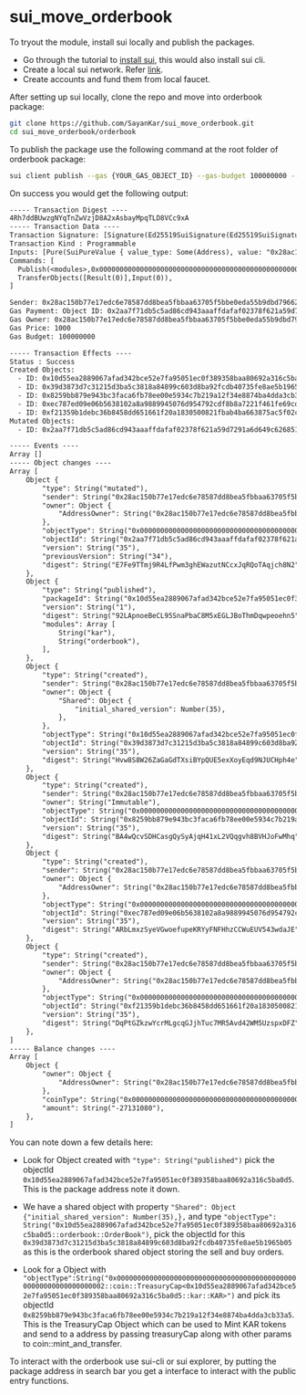 # sui_move_orderbook

To tryout the module, install sui locally and publish the packages.

* Go through the tutorial to [install sui](https://docs.sui.io/build/install), this would also install sui cli.
* Create a local sui network. Refer [link](https://docs.sui.io/build/sui-local-network).
* Create accounts and fund them from local faucet.

After setting up sui locally, clone the repo and move into orderbook package:

```bash
git clone https://github.com/SayanKar/sui_move_orderbook.git
cd sui_move_orderbook/orderbook
```
To publish the package use the following command at the root folder of orderbook package:

```bash
sui client publish --gas {YOUR_GAS_OBJECT_ID} --gas-budget 100000000 --with-unpublished-dependencies
```

On success you would get the following output:

```txt
----- Transaction Digest ----
4Rh7ddBUwzgNYqTnZwVzjD8A2xAsbayMpqTLD8VCc9xA
----- Transaction Data ----
Transaction Signature: [Signature(Ed25519SuiSignature(Ed25519SuiSignature([0, 173, 200, 115, 226, 89, 12, 17, 223, 105, 57, 20, 222, 202, 170, 215, 40, 213, 203, 113, 213, 108, 74, 173, 146, 209, 182, 90, 143, 181, 187, 151, 141, 13, 104, 144, 116, 91, 35, 60, 205, 136, 228, 88, 178, 103, 122, 124, 31, 52, 92, 196, 23, 183, 182, 42, 203, 251, 83, 85, 107, 8, 0, 142, 3, 93, 36, 231, 97, 29, 253, 179, 84, 119, 209, 213, 144, 205, 28, 70, 122, 47, 69, 60, 186, 204, 92, 124, 76, 24, 24, 161, 33, 88, 197, 38, 243])))]
Transaction Kind : Programmable
Inputs: [Pure(SuiPureValue { value_type: Some(Address), value: "0x28ac150b77e17edc6e78587dd8bea5fbbaa63705f5bbe0eda55b9dbd7966282b" })]
Commands: [
  Publish(<modules>,0x0000000000000000000000000000000000000000000000000000000000000001,0x0000000000000000000000000000000000000000000000000000000000000002),
  TransferObjects([Result(0)],Input(0)),
]

Sender: 0x28ac150b77e17edc6e78587dd8bea5fbbaa63705f5bbe0eda55b9dbd7966282b
Gas Payment: Object ID: 0x2aa7f71db5c5ad86cd943aaaffdafaf02378f621a59d7291a6d649c626851edf, version: 0x22, digest: DmEoZRGTCoZBiMfwShnMAcFD5xnMvPHyFpqDQHGuoqNS 
Gas Owner: 0x28ac150b77e17edc6e78587dd8bea5fbbaa63705f5bbe0eda55b9dbd7966282b
Gas Price: 1000
Gas Budget: 100000000

----- Transaction Effects ----
Status : Success
Created Objects:
  - ID: 0x10d55ea2889067afad342bce52e7fa95051ec0f389358baa80692a316c5ba0d5 , Owner: Immutable
  - ID: 0x39d3873d7c31215d3ba5c3818a84899c603d8ba92fcdb40735fe8ae5b1965b05 , Owner: Shared
  - ID: 0x8259bb879e943bc3faca6fb78ee00e5934c7b219a12f34e8874ba4dda3cb33a5 , Owner: Immutable
  - ID: 0xec787ed09e06b5638102a8a9889945076d954792cdf8b8a7221f461fe69cde96 , Owner: Account Address ( 0x28ac150b77e17edc6e78587dd8bea5fbbaa63705f5bbe0eda55b9dbd7966282b )
  - ID: 0xf21359b1debc36b8458dd651661f20a1830500821fbab4ba663875ac5f02c819 , Owner: Account Address ( 0x28ac150b77e17edc6e78587dd8bea5fbbaa63705f5bbe0eda55b9dbd7966282b )
Mutated Objects:
  - ID: 0x2aa7f71db5c5ad86cd943aaaffdafaf02378f621a59d7291a6d649c626851edf , Owner: Account Address ( 0x28ac150b77e17edc6e78587dd8bea5fbbaa63705f5bbe0eda55b9dbd7966282b )

----- Events ----
Array []
----- Object changes ----
Array [
    Object {
        "type": String("mutated"),
        "sender": String("0x28ac150b77e17edc6e78587dd8bea5fbbaa63705f5bbe0eda55b9dbd7966282b"),
        "owner": Object {
            "AddressOwner": String("0x28ac150b77e17edc6e78587dd8bea5fbbaa63705f5bbe0eda55b9dbd7966282b"),
        },
        "objectType": String("0x0000000000000000000000000000000000000000000000000000000000000002::coin::Coin<0x0000000000000000000000000000000000000000000000000000000000000002::sui::SUI>"),
        "objectId": String("0x2aa7f71db5c5ad86cd943aaaffdafaf02378f621a59d7291a6d649c626851edf"),
        "version": String("35"),
        "previousVersion": String("34"),
        "digest": String("E7Fe9TTmj9R4LfPwm3ghEWazutNCcxJqRQoTAqjch8N2"),
    },
    Object {
        "type": String("published"),
        "packageId": String("0x10d55ea2889067afad342bce52e7fa95051ec0f389358baa80692a316c5ba0d5"),
        "version": String("1"),
        "digest": String("92LApnoeBeCL95SnaPbaC8M5xEGLJBoThmDqwpeoehn5"),
        "modules": Array [
            String("kar"),
            String("orderbook"),
        ],
    },
    Object {
        "type": String("created"),
        "sender": String("0x28ac150b77e17edc6e78587dd8bea5fbbaa63705f5bbe0eda55b9dbd7966282b"),
        "owner": Object {
            "Shared": Object {
                "initial_shared_version": Number(35),
            },
        },
        "objectType": String("0x10d55ea2889067afad342bce52e7fa95051ec0f389358baa80692a316c5ba0d5::orderbook::OrderBook"),
        "objectId": String("0x39d3873d7c31215d3ba5c3818a84899c603d8ba92fcdb40735fe8ae5b1965b05"),
        "version": String("35"),
        "digest": String("Hvw8S8W26ZaGaGdTXsiBYpQUE5exXoyEqd9NJUCHph4e"),
    },
    Object {
        "type": String("created"),
        "sender": String("0x28ac150b77e17edc6e78587dd8bea5fbbaa63705f5bbe0eda55b9dbd7966282b"),
        "owner": String("Immutable"),
        "objectType": String("0x0000000000000000000000000000000000000000000000000000000000000002::coin::CoinMetadata<0x10d55ea2889067afad342bce52e7fa95051ec0f389358baa80692a316c5ba0d5::kar::KAR>"),
        "objectId": String("0x8259bb879e943bc3faca6fb78ee00e5934c7b219a12f34e8874ba4dda3cb33a5"),
        "version": String("35"),
        "digest": String("BA4wQcvSDHCasgQySyAjqH41xL2VQqgvh8BVHJoFwMhq"),
    },
    Object {
        "type": String("created"),
        "sender": String("0x28ac150b77e17edc6e78587dd8bea5fbbaa63705f5bbe0eda55b9dbd7966282b"),
        "owner": Object {
            "AddressOwner": String("0x28ac150b77e17edc6e78587dd8bea5fbbaa63705f5bbe0eda55b9dbd7966282b"),
        },
        "objectType": String("0x0000000000000000000000000000000000000000000000000000000000000002::coin::TreasuryCap<0x10d55ea2889067afad342bce52e7fa95051ec0f389358baa80692a316c5ba0d5::kar::KAR>"),
        "objectId": String("0xec787ed09e06b5638102a8a9889945076d954792cdf8b8a7221f461fe69cde96"),
        "version": String("35"),
        "digest": String("ARbLmxzSyeVGwoefupeKRYyFNFHhzCCWuEUV543wdaJE"),
    },
    Object {
        "type": String("created"),
        "sender": String("0x28ac150b77e17edc6e78587dd8bea5fbbaa63705f5bbe0eda55b9dbd7966282b"),
        "owner": Object {
            "AddressOwner": String("0x28ac150b77e17edc6e78587dd8bea5fbbaa63705f5bbe0eda55b9dbd7966282b"),
        },
        "objectType": String("0x0000000000000000000000000000000000000000000000000000000000000002::package::UpgradeCap"),
        "objectId": String("0xf21359b1debc36b8458dd651661f20a1830500821fbab4ba663875ac5f02c819"),
        "version": String("35"),
        "digest": String("DqPtGZkzwYcrMLgcqGJjhTuc7MR5Avd42WM5UzspxDFZ"),
    },
]
----- Balance changes ----
Array [
    Object {
        "owner": Object {
            "AddressOwner": String("0x28ac150b77e17edc6e78587dd8bea5fbbaa63705f5bbe0eda55b9dbd7966282b"),
        },
        "coinType": String("0x0000000000000000000000000000000000000000000000000000000000000002::sui::SUI"),
        "amount": String("-27131080"),
    },
]
```

You can note down a few details here:

* Look for Object created with `"type": String("published")` pick the objectId `0x10d55ea2889067afad342bce52e7fa95051ec0f389358baa80692a316c5ba0d5`. This is the package address note it down.

* We have a shared object with property `"Shared": Object {"initial_shared_version": Number(35),},` and type `"objectType": String("0x10d55ea2889067afad342bce52e7fa95051ec0f389358baa80692a316c5ba0d5::orderbook::OrderBook")`, pick the objectId for this
`0x39d3873d7c31215d3ba5c3818a84899c603d8ba92fcdb40735fe8ae5b1965b05` as this is the orderbook shared object storing the sell and buy orders.

* Look for a Object with `"objectType":String("0x0000000000000000000000000000000000000000000000000000000000000002::coin::TreasuryCap<0x10d55ea2889067afad342bce52e7fa95051ec0f389358baa80692a316c5ba0d5::kar::KAR>")` and pick its objectId `0x8259bb879e943bc3faca6fb78ee00e5934c7b219a12f34e8874ba4dda3cb33a5`. This is the TreasuryCap Object which can be used to Mint KAR tokens and send to a address by passing treasuryCap along with other params to coin::mint_and_transfer.


To interact with the orderbook use sui-cli or sui explorer, by putting the package address in search bar you get a interface to interact with the public entry functions.

